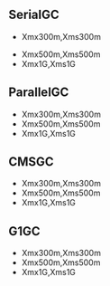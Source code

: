 ## SerialGC
* Xmx300m,Xms300m
>
* Xmx500m,Xms500m 
* Xmx1G,Xms1G
## ParallelGC
* Xmx300m,Xms300m
* Xmx500m,Xms500m 
* Xmx1G,Xms1G
## CMSGC
* Xmx300m,Xms300m
* Xmx500m,Xms500m 
* Xmx1G,Xms1G
## G1GC
* Xmx300m,Xms300m
*  Xmx500m,Xms500m 
* Xmx1G,Xms1G